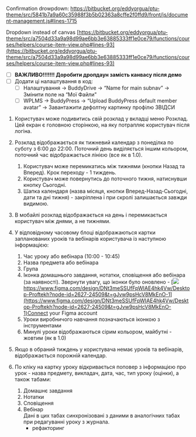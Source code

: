 Confirmation drowpdown:
https://bitbucket.org/eddyorgua/ptu-theme/src/5841b7a9a60c35988f3b5b02363a8cffe2f0ffd9/front/js/document-management.js#lines-1715

Dropdown instead of canvas
[https://bitbucket.org/eddyorgua/ptu-theme/src/a7504d33a9a98d99ae6bb3e63885333ff1e0ce79/functions/courses/helpers/course-item-view.php#lines-93](https://bitbucket.org/eddyorgua/ptu-theme/src/a7504d33a9a98d99ae6bb3e63885333ff1e0ce79/functions/courses/helpers/course-item-view.php#lines-93)

- [ ] **ВАЖЛИВО!!!!!!! Доробити дропдаун замість канвасу після демо**
- [ ] Додати ці налаштування в код:
	- [ ] Налаштування → BuddyDrive → “Name for main subnav” → Змінити поле на “Мої Файли"
	- [ ] WPLMS → BuddyPress → “Upload BuddyPress default member avatar” → Завантажити дефолтну картинку профілю ЗВІДСИ

1. Користувач може подивитись свій розклад у вкладці меню Розклад. Цей екран є головною сторінкою, на яку потрапляє користувач після логіна.
2. Розклад відображається як тижневий календар з понеділка по суботу з 6:00 до 22:00. Поточний день виділяється іншим кольором, поточний час відображається лінією (все як в 1.0).
    1. Користувач може перемикатись між тижнями (кнопки Назад та Вперед). Крок переходу - 1 тиждень.
    2. Користувач може повернутись до поточного тижня, натиснувши кнопку Сьогодні.
    3. Шапка календаря (назва місяця, кнопки Вперед-Назад-Сьогодні, дати та дні тижня) - закріплена і при скролі залишається завжди видимою.
3. В мобайлі розклад відображається на день і перемикається користувач між днями, а не тижнями.
4. У відповідному часовому блоці відображаються картки запланованих уроків та вебінарів користувача із наступною інформацією:
    1. Час уроку або вебінара (10:00 - 10:45)
    2. Назва предмета або вебінара
    3. Група
    4. Іконка домашнього завдання, нотатки, сповіщення або вебінара (за наявності). Звернути увагу, що іконки було оновлено - [![](https://static.figma.com/app/icon/1/favicon.ico)https://www.figma.com/design/DNt3meSSUfFpWIAE4hk4Vw/Desktop-Proftekh?node-id=2627-24509&t=gJvw9psHcV8MkEnO-1](https://www.figma.com/design/DNt3meSSUfFpWIAE4hk4Vw/Desktop-Proftekh?node-id=2627-24509&t=gJvw9psHcV8MkEnO-1)Connect your Figma account
    5. Уроки виробничого навчання позначаються іконкою з інструментами
    6. Минулі уроки відображаються сірим кольором, майбутні - жовтим (як в 1.0)
5. Якщо в обраний тиждень у користувача немає уроків та вебінарів, відображається порожній календар.
6. По кліку на картку уроку відкривається поповер з інформацією про урок - назва предмету, викладач, дата, час, тип уроку (оцінки), а також табами:
    
    1. Домашнє завдання
    2. Нотатки
    3. Сповіщення
    4. Вебінар  
        Дані в цих табах синхронізовані з даними в аналогічних табах при редагуванні уроку з журнала.  
        + рефакторинг